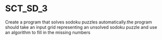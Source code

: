 # SCT_SD_3

Create a program that solves sodoku puzzles automatically.the program should take an input grid representing an unsolved sodoku puzzle and use an algorithm to fill in the missing numbers

